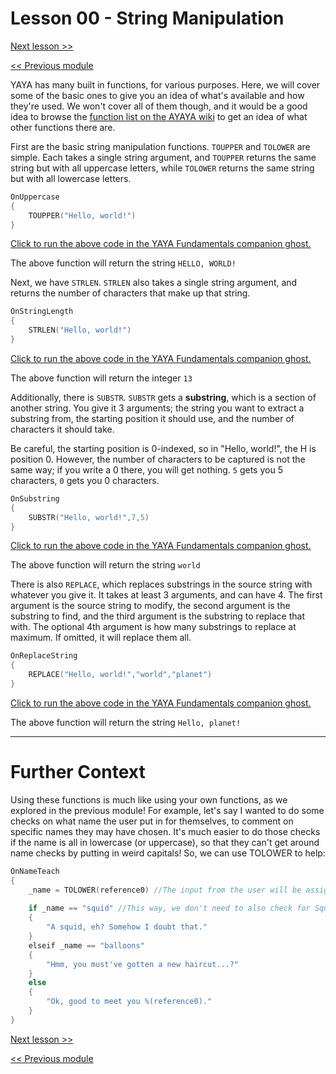 # Lesson 00 - String Manipulation

[Next lesson >>](https://github.com/Zichqec/YAYA_Fundamentals/blob/main/Module%205%20-%20Common%20Functions/01%20-%20Type%20Manipulation.md)

[<< Previous module](https://github.com/Zichqec/YAYA_Fundamentals/blob/main/Module%204%20-%20Functions/05%20-%20Recursion.md)

YAYA has many built in functions, for various purposes. Here, we will cover some of the basic ones to give you an idea of what's available and how they're used. We won't cover all of them though, and it would be a good idea to browse the [function list on the AYAYA wiki](https://emily.shillest.net/ayaya/index.php?%E3%83%9E%E3%83%8B%E3%83%A5%E3%82%A2%E3%83%AB/%E9%96%A2%E6%95%B0%E7%94%A8%E9%80%94%E5%88%A5%E4%B8%80%E8%A6%A7#o39fd008) to get an idea of what other functions there are.


First are the basic string manipulation functions. `TOUPPER` and `TOLOWER` are simple. Each takes a single string argument, and `TOUPPER` returns the same string but with all uppercase letters, while `TOLOWER` returns the same string but with all lowercase letters.

```c
OnUppercase
{
	TOUPPER("Hello, world!")
}
```

[Click to run the above code in the YAYA Fundamentals companion ghost.](https://zichqec.github.io/s-the-skeleton/jump.html?url=x-ukagaka-link%3Atype%3Devent%26ghost%3DYAYA%20Fundamentals%26info%3DOnExample.M5.L0.Uppercase)

The above function will return the string `HELLO, WORLD!`

Next, we have `STRLEN`. `STRLEN` also takes a single string argument, and returns the number of characters that make up that string.

```c
OnStringLength
{
	STRLEN("Hello, world!")
}
```

[Click to run the above code in the YAYA Fundamentals companion ghost.](https://zichqec.github.io/s-the-skeleton/jump.html?url=x-ukagaka-link%3Atype%3Devent%26ghost%3DYAYA%20Fundamentals%26info%3DOnExample.M5.L0.StringLength)

The above function will return the integer `13`

Additionally, there is `SUBSTR`. `SUBSTR` gets a **substring**, which is a section of another string. You give it 3 arguments; the string you want to extract a substring from, the starting position it should use, and the number of characters it should take.

Be careful, the starting position is 0-indexed, so in "Hello, world!", the H is position 0. However, the number of characters to be captured is not the same way; if you write a 0 there, you will get nothing. `5` gets you 5 characters, `0` gets you 0 characters. 

```c
OnSubstring
{
	SUBSTR("Hello, world!",7,5)
}
```

[Click to run the above code in the YAYA Fundamentals companion ghost.](https://zichqec.github.io/s-the-skeleton/jump.html?url=x-ukagaka-link%3Atype%3Devent%26ghost%3DYAYA%20Fundamentals%26info%3DOnExample.M5.L0.Substring)

The above function will return the string `world`

There is also `REPLACE`, which replaces substrings in the source string with whatever you give it. It takes at least 3 arguments, and can have 4. The first argument is the source string to modify, the second argument is the substring to find, and the third argument is the substring to replace that with. The optional 4th argument is how many substrings to replace at maximum. If omitted, it will replace them all.

```c
OnReplaceString
{
	REPLACE("Hello, world!","world","planet")
}
```

[Click to run the above code in the YAYA Fundamentals companion ghost.](https://zichqec.github.io/s-the-skeleton/jump.html?url=x-ukagaka-link%3Atype%3Devent%26ghost%3DYAYA%20Fundamentals%26info%3DOnExample.M5.L0.ReplaceString)

The above function will return the string `Hello, planet!`

---

# Further Context

Using these functions is much like using your own functions, as we explored in the previous module! For example, let's say I wanted to do some checks on what name the user put in for themselves, to comment on specific names they may have chosen. It's much easier to do those checks if the name is all in lowercase (or uppercase), so that they can't get around name checks by putting in weird capitals! So, we can use TOLOWER to help:

```c
OnNameTeach
{
	_name = TOLOWER(reference0) //The input from the user will be assigned to _name, but it will be in all lowercase
	
	if _name == "squid" //This way, we don't need to also check for Squid, SQUID, sQuid, sQUid, SqUid... etc.
	{
		"A squid, eh? Somehow I doubt that."
	}
	elseif _name == "balloons"
	{
		"Hmm, you must've gotten a new haircut...?"
	}
	else
	{
		"Ok, good to meet you %(reference0)."
	}
}
```

[Next lesson >>](https://github.com/Zichqec/YAYA_Fundamentals/blob/main/Module%205%20-%20Common%20Functions/01%20-%20Type%20Manipulation.md)

[<< Previous module](https://github.com/Zichqec/YAYA_Fundamentals/blob/main/Module%204%20-%20Functions/05%20-%20Recursion.md)